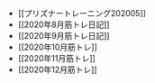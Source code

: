 
- [[プリズナートレーニング202005]]
- [[2020年8月筋トレ日記]]
- [[2020年9月筋トレ日記]]
- [[2020年10月筋トレ]]
- [[2020年11月筋トレ]]
- [[2020年12月筋トレ]]